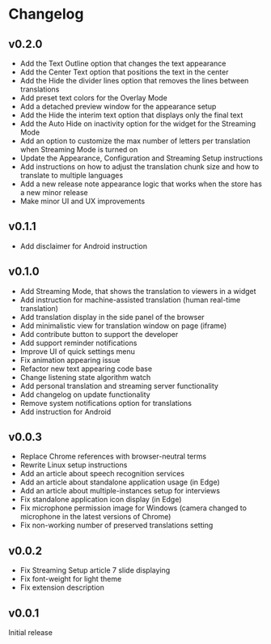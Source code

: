 # Changelog

## v0.2.0

- Add the Text Outline option that changes the text appearance
- Add the Center Text option that positions the text in the center
- Add the Hide the divider lines option that removes the lines between translations
- Add preset text colors for the Overlay Mode
- Add a detached preview window for the appearance setup
- Add the Hide the interim text option that displays only the final text
- Add the Auto Hide on inactivity option for the widget for the Streaming Mode
- Add an option to customize the max number of letters per translation when Streaming Mode is turned on
- Update the Appearance, Configuration and Streaming Setup instructions
- Add instructions on how to adjust the translation chunk size and how to translate to multiple languages
- Add a new release note appearance logic that works when the store has a new minor release
- Make minor UI and UX improvements

## v0.1.1

- Add disclaimer for Android instruction

## v0.1.0

- Add Streaming Mode, that shows the translation to viewers in a widget
- Add instruction for machine-assisted translation (human real-time translation)
- Add translation display in the side panel of the browser
- Add minimalistic view for translation window on page (iframe)
- Add contribute button to support the developer
- Add support reminder notifications
- Improve UI of quick settings menu
- Fix animation appearing issue
- Refactor new text appearing code base
- Change listening state algorithm watch
- Add personal translation and streaming server functionality
- Add changelog on update functionality
- Remove system notifications option for translations
- Add instruction for Android

## v0.0.3

- Replace Chrome references with browser-neutral terms
- Rewrite Linux setup instructions
- Add an article about speech recognition services
- Add an article about standalone application usage (in Edge)
- Add an article about multiple-instances setup for interviews
- Fix standalone application icon display (in Edge)
- Fix microphone permission image for Windows (camera changed to microphone in the latest versions of Chrome)
- Fix non-working number of preserved translations setting

## v0.0.2

- Fix Streaming Setup article 7 slide displaying
- Fix font-weight for light theme
- Fix extension description

## v0.0.1

Initial release
